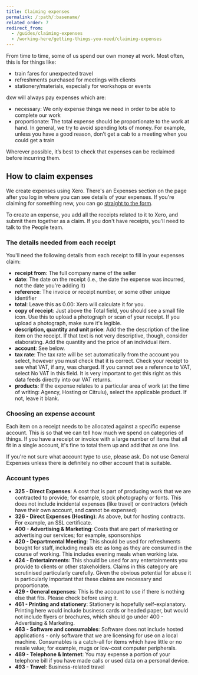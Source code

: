 ```yaml
---
title: Claiming expenses
permalink: /:path/:basename/
related_order: 7
redirect_from:
  - /guides/claiming-expenses
  - /working-here/getting-things-you-need/claiming-expenses
---
```


From time to time, some of us spend our own money at work. Most often, this is for things like:

* train fares for unexpected travel
* refreshments purchased for meetings with clients
* stationery/materials, especially for workshops or events

dxw will always pay expenses which are:

* necessary: We only expense things we need in order to be able to complete our work
* proportionate: The total expense should be proportionate to the work at hand. In general, we try to avoid spending lots of money. For example, unless you have a good reason, don’t get a cab to a meeting when you could get a train

Wherever possible, it’s best to check that expenses can be reclaimed before incurring them.

## How to claim expenses

We create expenses using Xero. There's an Expenses section on the page after you log in where you can see details of your expenses. If you're claiming for something new, you can go
[straight to the form](https://expenses.xero.com/!wrUP-/detail/create-new).

To create an expense, you add all the receipts related to it to Xero, and submit
them together as a claim. If you don't have receipts, you'll need to talk to
the People team.

### The details needed from each receipt

You'll need the following details from each receipt to fill in your expenses claim:

- **receipt from**: The full company name of the seller
- **date**: The date on the receipt (i.e., the date the expense was incurred, not
  the date you're adding it)
- **reference**: The invoice or receipt number, or some other unique identifier
- **total**: Leave this as 0.00: Xero will calculate it for you.
- **copy of receipt**: Just above the Total field, you should see a small file
  icon. Use this to upload a photograph or scan of your receipt. If you upload a
  photograph, make sure it's legible.
- **description, quantity and unit price**: Add the the description of the line
  item on the receipt. If that text is not very descriptive, though, consider
  elaborating. Add the quantity and the price of an individual item.
- **account**: See below.
- **tax rate**: The tax rate will be set automatically from the account you
  select, however you must check that it is correct. Check your receipt to see
  what VAT, if any, was charged. If you cannot see a reference to VAT, select No
  VAT in this field. It is very important to get this right as this data feeds
  directly into our VAT returns.
- **products**: If the expense relates to a particular area of work (at the
  time of writing: Agency, Hosting or Citrulu), select the applicable product.
  If not, leave it blank.

### Choosing an expense account

Each item on a receipt needs to be allocated against a specific expense account.
This is so that we can tell how much we spend on categories of things. If you
have a receipt or invoice with a large number of items that all fit in a single
account, it's fine to total them up and add that as one line.

If you're not sure what account type to use, please ask. Do not use General
Expenses unless there is definitely no other account that is suitable.

### Account types

* **325 - Direct Expenses**: A cost that is part of producing work that we are
  contracted to provide; for example, stock photography or fonts. This does not
  include incidental expenses (like travel) or contractors (which have their own
  account, and cannot be expensed)
* **326 - Direct Expenses (Hosting)**: As above, but for hosting contracts. For
  example, an SSL certificate.
* **400 - Advertising & Marketing**: Costs that are part of marketing or
  advertising our services; for example, sponsorships
* **420 - Departmental Meeting**: This should be used for refreshments bought
  for staff, including meals etc as long as they are consumed in the course of
  working. This includes evening meals when working late.
* **424 - Entertainments**: This should be used for any entertainments you
  provide to clients or other stakeholders. Claims in this category are
  scrutinised particularly carefully. Given the obvious potential for abuse it
  is particularly important that these claims are necessary and proportionate.
* **429 - General expenses**: This is the account to use if there is nothing
  else that fits. Please check before using it.
* **461 - Printing and stationery**: Stationery is hopefully self-explanatory.
  Printing here would include business cards or headed paper, but would not
  include flyers or brochures, which should go under 400 - Advertising &
  Marketing.
* **463 - Software and consumables**: Software does not include hosted
  applications - only software that we are licensing for use on a local machine.
  Consumables is a catch-all for items which have little or no resale value; for
  example, mugs or low-cost computer peripherals.
* **489 - Telephone & Internet**: You may expense a portion of your telephone
  bill if you have made calls or used data on a personal device.
* **493 - Travel**: Business-related travel
